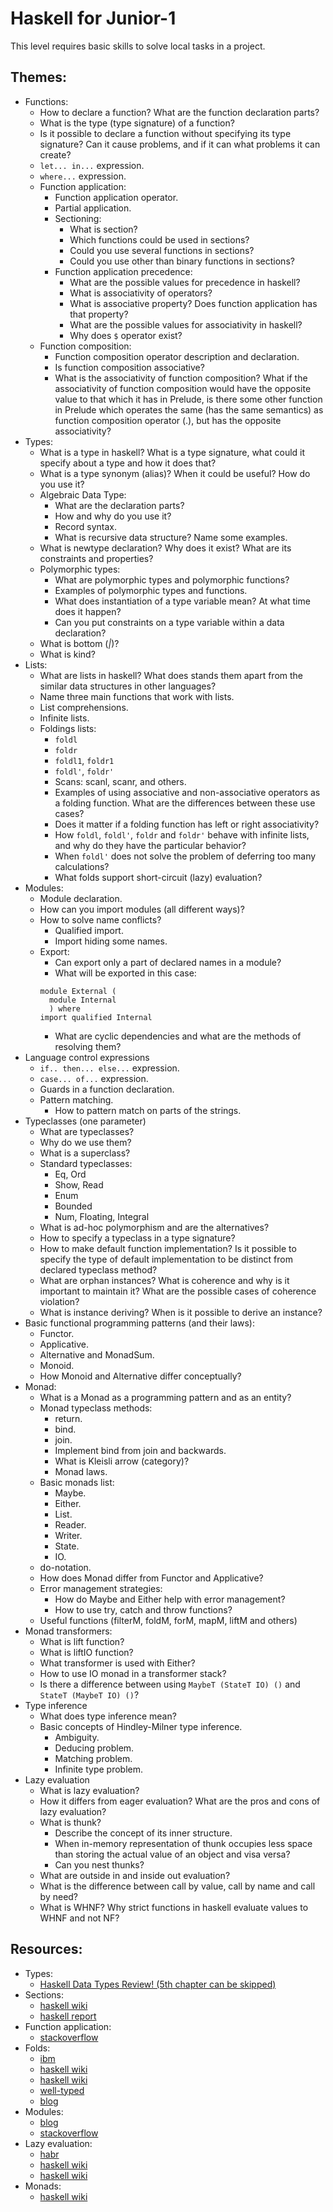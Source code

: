 # Haskell for Junior-1
This level requires basic skills to solve local tasks in a project.

## Themes:
* Functions:
  * How to declare a function? What are the function declaration parts?
  * What is the type (type signature) of a function? 
  * Is it possible to declare a function without specifying its type signature? Can it cause problems, and if it can what problems it can create?
  * `let... in...`  expression.
  * `where...`  expression.
  * Function application:
    * Function application operator.
    * Partial application.
    * Sectioning:
      * What is section?
      * Which functions could be used in sections?
      * Could you use several functions in sections?
      * Could you use other than binary functions in sections?
    * Function application precedence:
      * What are the possible values for precedence in haskell?
      * What is associativity of operators? 
      * What is associative property? Does function application has that property?
      * What are the possible values for associativity in haskell?
      * Why does `$` operator exist? 
  * Function composition:
    * Function composition operator description and declaration.
    * Is function composition associative?
    * What is the associativity of function composition? What if the associativity of function composition would have the opposite value to that which it has in Prelude, is there some other function in Prelude which operates the same (has the same semantics) as function composition operator (.), but has the opposite associativity?
* Types:
  * What is a type in haskell? What is a type signature, what could it specify about a type and how it does that?
  * What is a type synonym (alias)? When it could be useful? How do you use it?
  * Algebraic Data Type:
    * What are the declaration parts?
    * How and why do you use it?
    * Record syntax.
    * What is recursive data structure? Name some examples.
  * What is newtype declaration? Why does it exist? What are its constraints and properties? 
  * Polymorphic types:
    * What are polymorphic types and polymorphic functions?
    * Examples of polymorphic types and functions.
    * What does instantiation of a type variable mean? At what time does it happen?
    * Can you put constraints on a type variable within a data declaration?
  * What is bottom (_|_)?
  * What is kind?
* Lists:
  * What are lists in haskell? What does stands them apart from the similar data structures in other languages?
  * Name three main functions that work with lists.
  * List comprehensions.
  * Infinite lists.
  * Foldings lists:
    * `foldl`
    * `foldr`
    * `foldl1`, `foldr1`
    * `foldl'`, `foldr'`
    * Scans: scanl, scanr, and others.
    * Examples of using associative and non-associative operators as a folding function. What are the differences between these use cases?
    * Does it matter if a folding function has left or right associativity?
    * How `foldl`, `foldl'`, `foldr` and `foldr'` behave with infinite lists, and why do they have the particular behavior?
    * When `foldl'` does not solve the problem of deferring too many calculations?
    * What folds support short-circuit (lazy) evaluation?
* Modules:
  * Module declaration.
  * How can you import modules (all different ways)? 
  * How to solve name conflicts?
    * Qualified import.
    * Import hiding some names.
  * Export:
    * Can export only a part of declared names in a module?
    * What will be exported in this case:
    ```
    module External (
      module Internal
      ) where
    import qualified Internal
    ```
    * What are cyclic dependencies and what are the methods of resolving them?
* Language control expressions
  * `if.. then... else...` expression.
  * `case... of...` expression.
  * Guards in a function declaration.
  * Pattern matching.
    * How to pattern match on parts of the strings.
* Typeclasses (one parameter)
  * What are typeclasses?
  * Why do we use them?
  * What is a superclass?
  * Standard typeclasses:
    * Eq, Ord
    * Show, Read
    * Enum
    * Bounded
    * Num, Floating, Integral
  * What is ad-hoc polymorphism and are the alternatives?
  * How to specify a typeclass in a type signature?
  * How to make default function implementation? Is it possible to specify the type of default implementation to be distinct from declared typeclass method?
  * What are orphan instances? What is coherence and why is it important to maintain it? What are the possible cases of coherence violation?
  * What is instance deriving? When is it possible to derive an instance?
* Basic functional programming patterns (and their laws):
  * Functor.
  * Applicative.
  * Alternative and MonadSum.
  * Monoid.
  * How Monoid and Alternative differ conceptually?
* Monad:
  * What is a Monad as a programming pattern and as an entity?
  * Monad typeclass methods:
    * return.
    * bind.
    * join.
    * Implement bind from join and backwards.
    * What is Kleisli arrow (category)?
    * Monad laws.
  * Basic monads list:
    * Maybe.
    * Either.
    * List.
    * Reader.
    * Writer.
    * State.
    * IO.
  * do-notation.
  * How does Monad differ from Functor and Applicative?
  * Error management strategies:
    * How do Maybe and Either help with error management?
    * How to use try, catch and throw functions?
  * Useful functions (filterM, foldM, forM, mapM, liftM and others)
* Monad transformers:
  * What is lift function?
  * What is liftIO function?
  * What transformer is used with Either?
  * How to use IO monad in a transformer stack?
  * Is there a difference between using `MaybeT (StateT IO) ()` and `StateT (MaybeT IO) ()`?
* Type inference
  * What does type inference mean?
  * Basic concepts of Hindley-Milner type inference.
    * Ambiguity.
    * Deducing problem.
    * Matching problem.
    * Infinite type problem.
* Lazy evaluation
  * What is lazy evaluation?
  * How it differs from eager evaluation? What are the pros and cons of lazy evaluation?
  * What is thunk? 
    * Describe the concept of its inner structure.
    * When in-memory representation of thunk occupies less space than storing the actual value of an object and visa versa?
    * Can you nest thunks?
  * What are outside in and inside out evaluation?
  * What is the difference between call by value, call by name and call by need?
  * What is WHNF? Why strict functions in haskell evaluate values to WHNF and not NF?


## Resources:
* Types:
  * [Haskell Data Types Review! (5th chapter can be skipped)](https://mmhaskell.com/blog/2019/2/11/haskell-data-types-review)
* Sections:
  * [haskell wiki](https://wiki.haskell.org/Section_of_an_infix_operator)
  * [haskell report](http://www.haskell.org/onlinereport/exps.html#sections)
* Function application:
  * [stackoverflow](https://stackoverflow.com/questions/20342860/why-is-function-composition-in-haskell-right-associative)
* Folds:
  * [ibm](https://www.ibm.com/developerworks/ru/library/l-haskell4/)
  * [haskell wiki](https://wiki.haskell.org/Foldr_Foldl_Foldl%27)
  * [haskell wiki](https://wiki.haskell.org/Foldl_as_foldr)
  * [well-typed](http://www.well-typed.com/blog/90/)
  * [blog](http://lambda.jstolarek.com/2012/09/why-foldr-works-for-infinite-lists-and-foldl-doesnt/)
* Modules:
  * [blog](https://ro-che.info/articles/2012-12-25-haskell-module-system-p1)
  * [stackoverflow](https://stackoverflow.com/questions/18035458/haskell-export-current-module-with-additional-imported-module)
* Lazy evaluation:
  * [habr](https://habr.com/ru/post/247213/)
  * [haskell wiki](https://wiki.haskell.org/Lazy_vs._non-strict)
  * [haskell wiki](https://wiki.haskell.org/Weak_head_normal_form)
* Monads:
  * [haskell wiki](https://wiki.haskell.org/All_About_Monads)
  